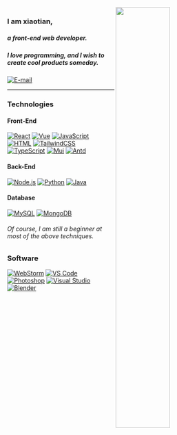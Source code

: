 <img width="50%" align="right" src="https://github-readme-stats.vercel.app/api?username=coder-xiaotian&count_private=true&show_icons=true&hide_border=true" />

### I am xiaotian,
##### a front-end web developer. 
##### I love programming, and I wish to create cool products someday.

[![E-mail](https://img.shields.io/badge/-775146061@qq.com-ccfbf1?style=for-the-badge&logo=mail.ru&logoColor=black)](mailto:775146061@qq.com)
<!-- [![Blog](https://img.shields.io/badge/-blog.sherry.cf-red?style=for-the-badge&logo=jekyll&logoColor=white)](https://www.github.com/Sherryme) -->

---

### Technologies

#### Front-End
[![React](https://img.shields.io/badge/-React-358cc0?style=flat-square&logo=React&logoColor=original)](#)
[![Vue](https://img.shields.io/badge/-Vue.js-0ea5e9?style=flat-square&logo=vue.js&logoColor=default)](#)
[![JavaScript](https://img.shields.io/badge/-JavaScript-F7DF1E?style=flat-square&logo=javascript&logoColor=black)](#)
[![HTML](https://img.shields.io/badge/-HTML-E34F26?style=flat-square&logo=html5&logoColor=white)](#)
[![TailwindCSS](https://img.shields.io/badge/-TailwindCSS-blue?style=flat-square&logo=TailwindCSS&logoColor=original)](#)
[![TypeScript](https://img.shields.io/badge/-TypeScript-3178c6?style=flat-square&logo=TypeScript&logoColor=black)](#)
[![Mui](https://img.shields.io/badge/-Mui-ddd6fe?style=flat-square&logo=mui&logoColor=default)](#)
[![Antd](https://img.shields.io/badge/-Antd-059669?style=flat-square&logo=antdesign&logoColor=default)](#)

#### Back-End
[![Node.js](https://img.shields.io/badge/-Node.js-339933?style=flat-square&logo=nodedotjs&logoColor=white)](#)
[![Python](https://img.shields.io/badge/-Python-3776AB?style=flat-square&logo=python&logoColor=white)](#)
[![Java](https://img.shields.io/badge/-Java-007396?style=flat-square&logo=openjdk&logoColor=white)](#)

#### Database
[![MySQL](https://img.shields.io/badge/-MySQL-336791?style=flat-square&logo=MySQL&logoColor=white)](#)
[![MongoDB](https://img.shields.io/badge/-MongoDB-red?style=flat-square&logo=MongoDB&logoColor=white)](#)

###### Of course, I am still a beginner at most of the above techniques.

### Software
[![WebStorm](https://img.shields.io/badge/-WebStorm-black?style=flat-square&logo=webstorm&logoColor=white)](#)
[![VS Code](https://img.shields.io/badge/-VS_Code-blue?style=flat-square&logo=visualstudiocode&logoColor=white)](#)
[![Photoshop](https://img.shields.io/badge/-Photoshop-blue?style=flat-square&logo=adobe%20photoshop&logoColor=white)](#)
[![Visual Studio](https://img.shields.io/badge/-Visual_Studio-purple?style=flat-square&logo=visualstudio&logoColor=white)](#)
[![Blender](https://img.shields.io/badge/-Blender-purple?style=flat-square&logo=Blender&logoColor=white)](#)
